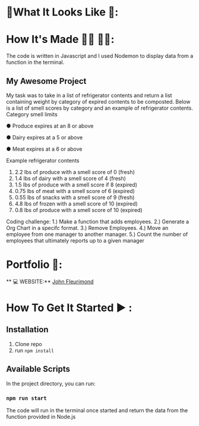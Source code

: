 # :checkered_flag:What It Looks Like :checkered_flag:: 

# How It's Made :nut_and_bolt:🔨 :hammer::wrench::
 The code is written in Javascript and I used Nodemon to display data from a function in the terminal. 

## My Awesome Project 

My task was to take in a list of refrigerator contents and return a list containing weight by
category of expired contents to be composted. Below is a list of smell scores by category and
an example of refrigerator contents.
Category smell limits


● Produce expires at an 8 or above

● Dairy expires at a 5 or above

● Meat expires at a 6 or above

Example refrigerator contents
1. 2.2 lbs of produce with a smell score of 0 (fresh)
2. 1.4 lbs of dairy with a smell score of 4 (fresh)
3. 1.5 lbs of produce with a smell score if 8 (expired)
4. 0.75 lbs of meat with a smell score of 6 (expired)
5. 0.55 lbs of snacks with a smell score of 9 (fresh)
6. 4.8 lbs of frozen with a smell score of 10 (expired)
7. 0.8 lbs of produce with a smell score of 10 (expired)

Coding challenge:
1.) Make a function that adds employees.
2.) Generate a Org Chart in a specifc format.
3.) Remove Employees.
4.) Move an employee from one manager to another manager.
5.) Count the number of employees that ultimately reports up to a given manager

# Portfolio :open_file_folder::



** :computer:   WEBSITE:** [John Fleurimond](http://johnfleurimond.com)

# How To Get It Started :arrow_forward: :

## Installation

1. Clone repo
2. run `npm install`

## Available Scripts

In the project directory, you can run:

### `npm run start`

The code will run in the terminal once started and return the data from the function provided in Node.js
